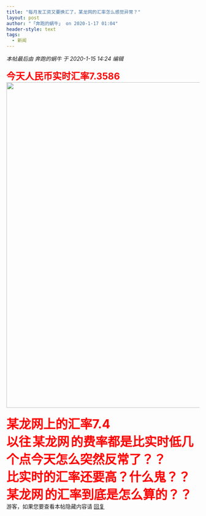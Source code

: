 ```yaml
---
title: "每月发工资又要换汇了，某龙网的汇率怎么感觉异常？"
layout: post
author: "「奔跑的蜗牛」 on 2020-1-17 01:04"
header-style: text
tags:
  - 新闻
---
```


<head>
 <script type="text/javascript">replyreload += ',' + 5987749;</script>
</head>
<body>
 <i class="pstatus"> 本帖最后由 奔跑的蜗牛 于 2020-1-15 14:24 编辑 </i>
 <br> 
 <br> 
 <font size="5"><font color="#ff0000"><strong>今天人民币实时汇率7.3586</strong></font></font>
 <br> 
 <ignore_js_op> 
  <img aid="1327352" src="https://bbs.boniu123.cc/data/attachment/forum/202001/15/141329yqqqv6d0a006qvs0.png" zoomfile="data/attachment/forum/202001/15/141329yqqqv6d0a006qvs0.png" file="data/attachment/forum/202001/15/141329yqqqv6d0a006qvs0.png" width="850" inpost="1"> 
  <div class="tip tip_4 aimg_tip" id="aimg_1327352_menu" style="position: absolute; display: none" disautofocus="true"> 
   <div class="xs0"> 
    <p><strong>QQ截图20200115141250.png</strong> <em class="xg1">(142.38 KB, 下载次数: 0)</em></p> 
    <p> <a href="forum.php?mod=attachment&amp;aid=MTMyNzM1MnxiMGNmNWIwMnwxNTc5MTk2ODc4fDB8NTUxOTQx&amp;nothumb=yes" target="_blank">下载附件</a> &nbsp;<a href="javascript:;" onclick="showWindow(this.id, this.getAttribute('url'), 'get', 0);" id="savephoto_1327352" url="home.php?mod=spacecp&amp;ac=album&amp;op=saveforumphoto&amp;aid=1327352&amp;handlekey=savephoto_1327352">保存到相册</a> </p> 
    <p class="xg1 y"><span title="2020-1-15 14:13">前天&nbsp;14:13</span> 上传</p> 
   </div> 
   <div class="tip_horn"></div> 
  </div> 
 </ignore_js_op> 
 <br> 
 <br> 
 <strong><font size="6"><font color="#ff0000">某龙网上的汇率7.4&nbsp; &nbsp;</font></font></strong>
 <br> 
 <strong><font size="6"><font color="#ff0000">以往</font></font></strong>
 <strong><font size="6"><font color="#ff0000">某龙网</font></font></strong>
 <strong><font size="6"><font color="#ff0000">的费率都是比实时低几个点今天怎么突然反常了？？</font></font></strong>
 <br> 
 <strong><font size="6"><font color="#ff0000">比实时的汇率还要高？什么鬼？？</font></font></strong>
 <br> 
 <strong><font size="6"><font color="#ff0000">某龙网</font></font></strong>
 <strong><font size="6"><font color="#ff0000">的汇率到底是怎么算的？？<br> </font></font></strong> 
 <div class="locked">
   游客，如果您要查看本帖隐藏内容请 
  <a href="forum.php?mod=post&amp;action=reply&amp;fid=2&amp;tid=551941" onclick="showWindow('reply', this.href)">回复</a> 
 </div>
 <br> 
 <br> 
 <br> 
 <br>
</body>


